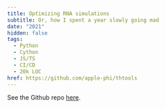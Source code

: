 ```yaml
---
title: Optimizing RNA simulations
subtitle: Or, how I spent a year slowly going mad
date: "2021"
hidden: false
tags:
  - Python
  - Cython
  - JS/TS
  - CI/CD
  - 20k LOC
href: https://github.com/apple-phi/thtools
---
```


See the Github repo [here](https://github.com/apple-phi/thtools).
